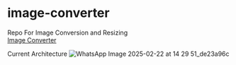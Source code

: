 # image-converter
Repo For Image Conversion and Resizing <br>
<a href="http://img-website-final.s3-website-ap-northeast-1.amazonaws.com"> Image Converter </a>

Current Architecture
![WhatsApp Image 2025-02-22 at 14 29 51_de23a96c](https://github.com/user-attachments/assets/898d4dfd-8f6d-4a6d-bcd6-09e65818480f)
